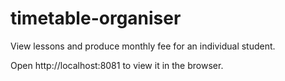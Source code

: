 # timetable-organiser
View lessons and produce monthly fee for an individual student.

Open http://localhost:8081 to view it in the browser.
